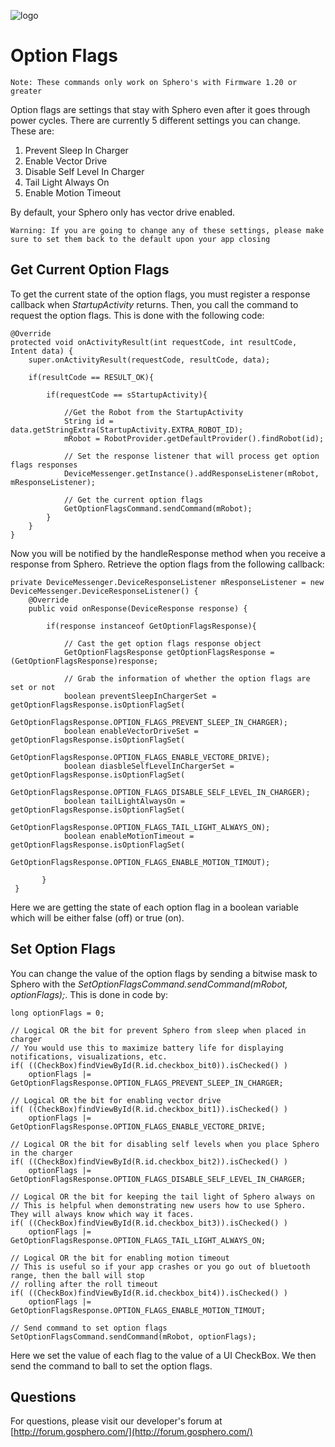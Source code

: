 ![logo](http://update.orbotix.com/developer/sphero-small.png)

# Option Flags

	Note: These commands only work on Sphero's with Firmware 1.20 or greater 

Option flags are settings that stay with Sphero even after it goes through power cycles.  There are currently 5 different settings you can change.  These are:

1.  Prevent Sleep In Charger
2.  Enable Vector Drive
3.  Disable Self Level In Charger
4.  Tail Light Always On
5.  Enable Motion Timeout

By default, your Sphero only has vector drive enabled.  

	Warning: If you are going to change any of these settings, please make sure to set them back to the default upon your app closing
	
## Get Current Option Flags	
	
To get the current state of the option flags, you must register a response callback when *StartupActivity* returns.  Then, you call the command to request the option flags.  This is done with the following code:

    @Override
    protected void onActivityResult(int requestCode, int resultCode, Intent data) {
        super.onActivityResult(requestCode, resultCode, data);

        if(resultCode == RESULT_OK){

            if(requestCode == sStartupActivity){

                //Get the Robot from the StartupActivity
                String id = data.getStringExtra(StartupActivity.EXTRA_ROBOT_ID);
                mRobot = RobotProvider.getDefaultProvider().findRobot(id);

                // Set the response listener that will process get option flags responses
                DeviceMessenger.getInstance().addResponseListener(mRobot, mResponseListener);

                // Get the current option flags
                GetOptionFlagsCommand.sendCommand(mRobot);
            }
        }
    }
	
Now you will be notified by the handleResponse method when you receive a response from Sphero.  Retrieve the option flags from the following callback:

    private DeviceMessenger.DeviceResponseListener mResponseListener = new DeviceMessenger.DeviceResponseListener() {
        @Override
        public void onResponse(DeviceResponse response) {

            if(response instanceof GetOptionFlagsResponse){

                // Cast the get option flags response object
                GetOptionFlagsResponse getOptionFlagsResponse = (GetOptionFlagsResponse)response;

                // Grab the information of whether the option flags are set or not
                boolean preventSleepInChargerSet = getOptionFlagsResponse.isOptionFlagSet(
                        GetOptionFlagsResponse.OPTION_FLAGS_PREVENT_SLEEP_IN_CHARGER);
                boolean enableVectorDriveSet = getOptionFlagsResponse.isOptionFlagSet(
                        GetOptionFlagsResponse.OPTION_FLAGS_ENABLE_VECTORE_DRIVE);
                boolean diasbleSelfLevelInChargerSet = getOptionFlagsResponse.isOptionFlagSet(
                        GetOptionFlagsResponse.OPTION_FLAGS_DISABLE_SELF_LEVEL_IN_CHARGER);
                boolean tailLightAlwaysOn = getOptionFlagsResponse.isOptionFlagSet(
                        GetOptionFlagsResponse.OPTION_FLAGS_TAIL_LIGHT_ALWAYS_ON);
                boolean enableMotionTimeout = getOptionFlagsResponse.isOptionFlagSet(
                        GetOptionFlagsResponse.OPTION_FLAGS_ENABLE_MOTION_TIMOUT);
                        
           }
     }
	
Here we are getting the state of each option flag in a boolean variable which will be either false (off) or true (on).

## Set Option Flags

You can change the value of the option flags by sending a bitwise mask to Sphero with the *SetOptionFlagsCommand.sendCommand(mRobot, optionFlags);*.  This is done in code by:

    long optionFlags = 0;

    // Logical OR the bit for prevent Sphero from sleep when placed in charger
    // You would use this to maximize battery life for displaying notifications, visualizations, etc.
    if( ((CheckBox)findViewById(R.id.checkbox_bit0)).isChecked() )
        optionFlags |= GetOptionFlagsResponse.OPTION_FLAGS_PREVENT_SLEEP_IN_CHARGER;

    // Logical OR the bit for enabling vector drive
    if( ((CheckBox)findViewById(R.id.checkbox_bit1)).isChecked() )
        optionFlags |= GetOptionFlagsResponse.OPTION_FLAGS_ENABLE_VECTORE_DRIVE;

    // Logical OR the bit for disabling self levels when you place Sphero in the charger
    if( ((CheckBox)findViewById(R.id.checkbox_bit2)).isChecked() )
        optionFlags |= GetOptionFlagsResponse.OPTION_FLAGS_DISABLE_SELF_LEVEL_IN_CHARGER;

    // Logical OR the bit for keeping the tail light of Sphero always on
    // This is helpful when demonstrating new users how to use Sphero.  They will always know which way it faces.
    if( ((CheckBox)findViewById(R.id.checkbox_bit3)).isChecked() )
        optionFlags |= GetOptionFlagsResponse.OPTION_FLAGS_TAIL_LIGHT_ALWAYS_ON;

    // Logical OR the bit for enabling motion timeout
    // This is useful so if your app crashes or you go out of bluetooth range, then the ball will stop
    // rolling after the roll timeout
    if( ((CheckBox)findViewById(R.id.checkbox_bit4)).isChecked() )
        optionFlags |= GetOptionFlagsResponse.OPTION_FLAGS_ENABLE_MOTION_TIMOUT;
    
    // Send command to set option flags
    SetOptionFlagsCommand.sendCommand(mRobot, optionFlags);
    
Here we set the value of each flag to the value of a UI CheckBox.  We then send the command to ball to set the option flags.
## Questions

For questions, please visit our developer's forum at [http://forum.gosphero.com/](http://forum.gosphero.com/)

	  